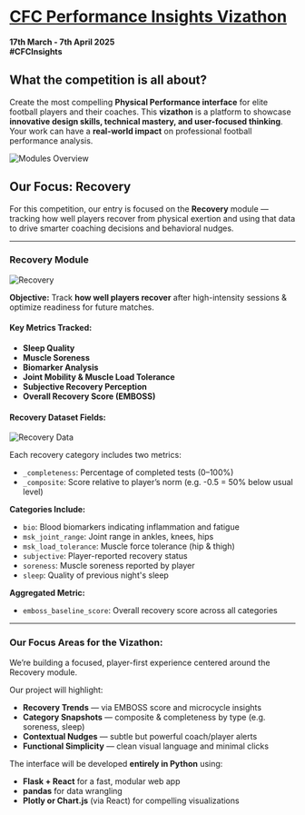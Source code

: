 # [CFC Performance Insights Vizathon](https://chelsea-fc-performance-insights.github.io/Competition/index.html)

**17th March - 7th April 2025**  
**#CFCInsights**

## What the competition is all about?
Create the most compelling **Physical Performance interface** for elite football players and their coaches. This **vizathon** is a platform to showcase **innovative design skills, technical mastery, and user-focused thinking**. Your work can have a **real-world impact** on professional football performance analysis.

![Modules Overview](https://github.com/probablyvivek/cfc/blob/main/images/Modules.png?raw=true)

## Our Focus: **Recovery**
For this competition, our entry is focused on the **Recovery** module — tracking how well players recover from physical exertion and using that data to drive smarter coaching decisions and behavioral nudges.

------

### Recovery Module

![Recovery](https://github.com/probablyvivek/cfc/blob/main/images/Recovery.png?raw=True)

**Objective:** Track **how well players recover** after high-intensity sessions & optimize readiness for future matches.

#### Key Metrics Tracked:
- **Sleep Quality**
- **Muscle Soreness**
- **Biomarker Analysis**
- **Joint Mobility & Muscle Load Tolerance**
- **Subjective Recovery Perception**
- **Overall Recovery Score (EMBOSS)**

#### Recovery Dataset Fields:
![Recovery Data](https://github.com/probablyvivek/cfc/blob/main/images/RecoveryData.png?raw=True)

Each recovery category includes two metrics:
- `_completeness`: Percentage of completed tests (0–100%)
- `_composite`: Score relative to player’s norm (e.g. -0.5 = 50% below usual level)

**Categories Include:**
- `bio`: Blood biomarkers indicating inflammation and fatigue
- `msk_joint_range`: Joint range in ankles, knees, hips
- `msk_load_tolerance`: Muscle force tolerance (hip & thigh)
- `subjective`: Player-reported recovery status
- `soreness`: Muscle soreness reported by player
- `sleep`: Quality of previous night's sleep

**Aggregated Metric:**
- `emboss_baseline_score`: Overall recovery score across all categories

------

### Our Focus Areas for the Vizathon:
We’re building a focused, player-first experience centered around the Recovery module.

Our project will highlight:
- **Recovery Trends** — via EMBOSS score and microcycle insights
- **Category Snapshots** — composite & completeness by type (e.g. soreness, sleep)
- **Contextual Nudges** — subtle but powerful coach/player alerts
- **Functional Simplicity** — clean visual language and minimal clicks

The interface will be developed **entirely in Python** using:
- **Flask + React** for a fast, modular web app
- **pandas** for data wrangling
- **Plotly or Chart.js** (via React) for compelling visualizations

